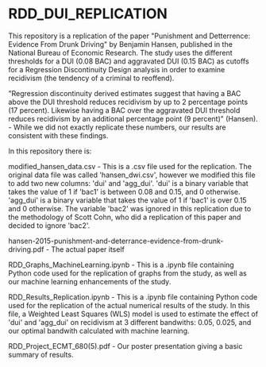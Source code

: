 # RDD_DUI_REPLICATION
This repository is a  replication of the paper "Punishment and Detterrence: Evidence From Drunk Driving" by Benjamin Hansen, published in the National Bureau of Economic Research. The study uses the different thresholds for a DUI (0.08 BAC) and aggravated DUI (0.15 BAC) as cutoffs for a Regression Discontinuity Design analysis in order to examine recidivism (the tendency of a criminal to reoffend). 

"Regression discontinuity derived
estimates suggest that having a BAC above the DUI threshold reduces recidivism by up to 2 percentage
points (17 percent). Likewise having a BAC over the aggravated DUI threshold reduces recidivism
by an additional percentage point (9 percent)" (Hansen). - While we did not exactly replicate these numbers, our results are consistent with these findings.

In this repository there is: 

modified_hansen_data.csv - This is a .csv file used for the replication. The original data file was called 'hansen_dwi.csv', however we modified this file to add two new columns: 'dui' and 'agg_dui'. 'dui' is a binary variable that takes the value of 1 if 'bac1' is between 0.08 and 0.15, and 0 otherwise. 'agg_dui' is a binary variable that takes the value of 1 if 'bac1' is over 0.15 and 0 otherwise. The variable 'bac2' was ignored in this replication due to the methodology of Scott Cohn, who did a replication of this paper and decided to ignore 'bac2'.

hansen-2015-punishment-and-deterrance-evidence-from-drunk-driving.pdf - The actual paper itself

RDD_Graphs_MachineLearning.ipynb - This is a .ipynb file containing Python code used for the replication of graphs from the study, as well as our machine learning enhancements of the study.

RDD_Results_Replication.ipynb - This is a .ipynb file containing Python code used for the replication of the actual numerical results of the study. In this file, a Weighted Least Squares (WLS) model is used to estimate the effect of 'dui' and 'agg_dui' on recidivism at 3 different bandwiths: 0.05, 0.025, and our optimal bandwith calculated with machine learning.

RDD_Project_ECMT_680(5).pdf - Our poster presentation giving a basic summary of results.
